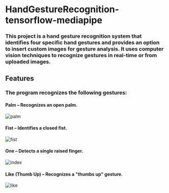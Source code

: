 # HandGestureRecognition-tensorflow-mediapipe
### This project is a hand gesture recognition system that identifies four specific hand gestures and provides an option to insert custom images for gesture analysis. It uses computer vision techniques to recognize gestures in real-time or from uploaded images.

## Features
### The program recognizes the following gestures:

#### Palm – Recognizes an open palm.
![palm](https://github.com/user-attachments/assets/db718a1f-8aa4-4fcf-b397-6f69ac47340c)


#### Fist – Identifies a closed fist.
![fist](https://github.com/user-attachments/assets/6eb4937d-1ead-4f7c-9a42-eaf7e76e95d8)


#### One – Detects a single raised finger.
![index](https://github.com/user-attachments/assets/8568b836-e170-431a-b550-bad58672fe9e)


#### Like (Thumb Up) – Recognizes a "thumbs up" gesture.
![like](https://github.com/user-attachments/assets/cfd5aa49-81b4-45e0-a513-42fb4965a7a2)
